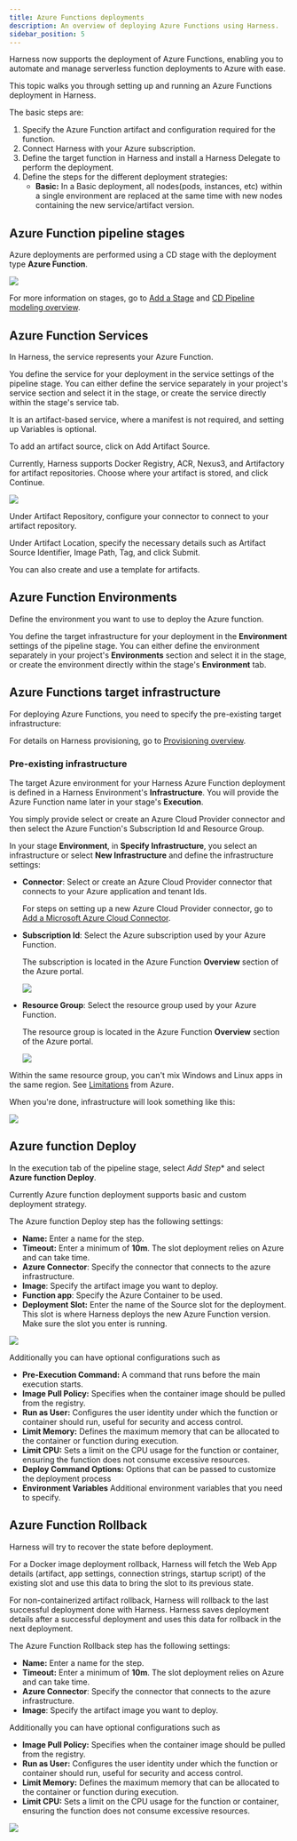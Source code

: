 ```yaml
---
title: Azure Functions deployments
description: An overview of deploying Azure Functions using Harness.
sidebar_position: 5
---
```


Harness now supports the deployment of Azure Functions, enabling you to automate and manage serverless function deployments to Azure with ease. 

This topic walks you through setting up and running an Azure Functions deployment in Harness.

The basic steps are:

1. Specify the Azure Function artifact and configuration required for the function.
2. Connect Harness with your Azure subscription.
3. Define the target function in Harness and install a Harness Delegate to perform the deployment.
4. Define the steps for the different deployment strategies:
	- **Basic:** In a Basic deployment, all nodes(pods, instances, etc) within a single environment are replaced at the same time with new nodes containing the new service/artifact version.

## Azure Function pipeline stages

Azure deployments are performed using a CD stage with the deployment type **Azure Function**.

![](static/azure-functions-1.png)

For more information on stages, go to [Add a Stage](/docs/platform/pipelines/add-a-stage) and [CD Pipeline modeling overview](/docs/continuous-delivery/get-started/cd-pipeline-modeling-overview).

## Azure Function Services

In Harness, the service represents your Azure Function.

You define the service for your deployment in the service settings of the pipeline stage. You can either define the service separately in your project's service section and select it in the stage, or create the service directly within the stage's service tab.

It is an artifact-based service, where a manifest is not required, and setting up Variables is optional.

To add an artifact source, click on Add Artifact Source.

Currently, Harness supports Docker Registry, ACR, Nexus3, and Artifactory for artifact repositories. Choose where your artifact is stored, and click Continue.

![](static/azure-functions-2.png)

Under Artifact Repository, configure your connector to connect to your artifact repository.

Under Artifact Location, specify the necessary details such as Artifact Source Identifier, Image Path, Tag, and click Submit.

You can also create and use a template for artifacts.

## Azure Function Environments 

Define the environment you want to use to deploy the Azure function.

You define the target infrastructure for your deployment in the **Environment** settings of the pipeline stage. You can either define the environment separately in your project's **Environments** section and select it in the stage, or create the environment directly within the stage's **Environment** tab.

## Azure Functions target infrastructure

For deploying Azure Functions, you need to specify the pre-existing target infrastructure:

For details on Harness provisioning, go to [Provisioning overview](/docs/continuous-delivery/cd-infrastructure/provisioning-overview).

### Pre-existing infrastructure

The target Azure environment for your Harness Azure Function deployment is defined in a Harness Environment's **Infrastructure**. You will provide the Azure Function name later in your stage's **Execution**.

You simply provide select or create an Azure Cloud Provider connector and then select the Azure Function's Subscription Id and Resource Group.

In your stage **Environment**, in **Specify Infrastructure**, you select an infrastructure or select **New Infrastructure** and define the infrastructure settings:

- **Connector**: Select or create an Azure Cloud Provider connector that connects to your Azure application and tenant Ids.

  For steps on setting up a new Azure Cloud Provider connector, go to [Add a Microsoft Azure Cloud Connector](/docs/platform/connectors/cloud-providers/add-a-microsoft-azure-connector).
- **Subscription Id**: Select the Azure subscription used by your Azure Function.
  
  The subscription is located in the Azure Function **Overview** section of the Azure portal.
  
  ![](static/azure-web-apps-tutorial-160.png)

- **Resource Group**: Select the resource group used by your Azure Function.
  
  The resource group is located in the Azure Function **Overview** section of the Azure portal.
  
  ![](static/azure-web-apps-tutorial-161.png)

Within the same resource group, you can't mix Windows and Linux apps in the same region. See [Limitations](https://docs.microsoft.com/en-us/azure/app-service/overview#limitations) from Azure.

When you're done, infrastructure will look something like this:

![](static/azure-functions-6.png)

## Azure function Deploy

In the execution tab of the pipeline stage, select *Add Step** and select **Azure function Deploy**.

Currently Azure function deployment supports basic and custom deployment strategy.

The Azure function Deploy step has the following settings:

 * **Name:** Enter a name for the step.
 * **Timeout:** Enter a minimum of **10m**. The slot deployment relies on Azure and can take time.
 * **Azure Connector**: Specify the connector that connects to the azure infrastructure.
 * **Image**: Specify the artifact image you want to deploy.
 * **Function app**: Specify the Azure Container to be used.
 * **Deployment Slot:** Enter the name of the Source slot for the deployment. This slot is where Harness deploys the new Azure Function version. Make sure the slot you enter is running.

![](static/azure-functions-5.png)

Additionally you can have optional configurations such as 
* **Pre-Execution Command:** A command that runs before the main execution starts.
* **Image Pull Policy:** Specifies when the container image should be pulled from the registry.
* **Run as User:** Configures the user identity under which the function or container should run, useful for security and access control.
* **Limit Memory:** Defines the maximum memory that can be allocated to the container or function during execution.
* **Limit CPU:** Sets a limit on the CPU usage for the function or container, ensuring the function does not consume excessive resources.
* **Deploy Command Options:** Options that can be passed to customize the deployment process
* **Environment Variables** Additional environment variables that you need to specify.

## Azure Function Rollback

Harness will try to recover the state before deployment.

For a Docker image deployment rollback, Harness will fetch the Web App details (artifact, app settings, connection strings, startup script) of the existing slot and use this data to bring the slot to its previous state.

For non-containerized artifact rollback, Harness will rollback to the last successful deployment done with Harness. Harness saves deployment details after a successful deployment and uses this data for rollback in the next deployment.

The Azure Function Rollback step has the following settings:

 * **Name:** Enter a name for the step.
 * **Timeout:** Enter a minimum of **10m**. The slot deployment relies on Azure and can take time.
 * **Azure Connector**: Specify the connector that connects to the azure infrastructure.
 * **Image**: Specify the artifact image you want to deploy.

Additionally you can have optional configurations such as 

 * **Image Pull Policy:** Specifies when the container image should be pulled from the registry.
* **Run as User:** Configures the user identity under which the function or container should run, useful for security and access control.
* **Limit Memory:** Defines the maximum memory that can be allocated to the container or function during execution.
* **Limit CPU:** Sets a limit on the CPU usage for the function or container, ensuring the function does not consume excessive resources.

![](static/azure-functions-7.png)